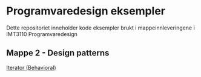 # Programvaredesign eksempler
Dette repositoriet inneholder kode eksempler brukt i mappeinnleveringene i IMT3110 Programvaredesign


## Mappe 2 - Design patterns
[Iterator (Behavioral)](/iterator)


